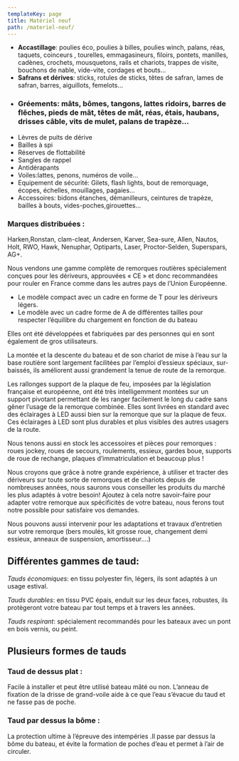 ```yaml
---
templateKey: page
title: Matériel neuf
path: /materiel-neuf/
---
```

* **Accastillage**: poulies éco, poulies à billes, poulies winch, palans, réas, taquets, coinceurs , tourelles, emmagasineurs, filoirs, pontets, manilles, cadènes, crochets, mousquetons, rails et chariots, trappes de visite, bouchons de nable, vide-vite, cordages et bouts…
* **Safrans et dérives**: sticks, rotules de sticks, têtes de safran, lames de safran, barres, aiguillots, femelots…
* ### **Gréements**: mâts, bômes, tangons, lattes ridoirs, barres de flêches, pieds de mât, têtes de mât, réas, étais, haubans, drisses câble, vits de mulet, palans de trapèze…
* Lèvres de puits de dérive
* Bailles à spi
* Réserves de flottabilité
* Sangles de rappel
* Antidérapants
* Voiles:lattes, penons, numéros de voile…
* Equipement de sécurité: Gilets, flash lights, bout de remorquage, écopes, échelles, mouillages, pagaies…
* Accessoires: bidons étanches, démanilleurs, ceintures de trapèze, bailles à bouts, vides-poches,girouettes…

### Marques distribuées :

Harken,Ronstan, clam-cleat, Andersen, Karver, Sea-sure, Allen, Nautos, Holt, RWO, Hawk, Nenuphar, Optiparts, Laser, Proctor-Selden, Superspars, AG+.

Nous vendons une gamme complète de remorques routières spécialement conçues pour les dériveurs, approuvées « CE » et donc recommandées pour rouler en France comme dans les autres pays de l’Union Européenne.

* Le modèle compact avec un cadre en forme de T pour les dériveurs légers.
* Le modèle avec un cadre forme de A de différentes tailles pour respecter l’équilibre du chargement en fonction de du bateau

Elles ont été développées et fabriquées par des personnes qui en sont également de gros utilisateurs.

La montée et la descente du bateau et de son chariot de mise à l’eau sur la base routière sont largement facilitées par l’emploi d’essieux spéciaux, sur-baissés, ils améliorent aussi grandement la tenue de route de la remorque.

Les rallonges support de la plaque de feu, imposées par la législation française et européenne, ont été très intelligemment montées sur un support pivotant permettant de les ranger facilement le long du cadre sans gêner l’usage de la remorque combinée. Elles sont livrées en standard avec des éclairages à LED aussi bien sur la remorque que sur la plaque de feux. Ces éclairages à LED sont plus durables et plus visibles des autres usagers de la route.

Nous tenons aussi en stock les accessoires et pièces pour remorques : roues jockey, roues de secours, roulements, essieux, gardes boue, supports de roue de rechange, plaques d’immatriculation et beaucoup plus !

Nous croyons que grâce à notre grande expérience, à utiliser et tracter des dériveurs sur toute sorte de remorques et de chariots depuis de nombreuses années, nous saurons vous conseiller les produits du marché les plus adaptés à votre besoin! Ajoutez à cela notre savoir-faire pour adapter votre remorque aux spécificités de votre bateau, nous ferons tout notre possible pour satisfaire vos demandes.

Nous pouvons aussi intervenir pour les adaptations et travaux d’entretien sur votre remorque (bers moulés, kit grosse roue, changement demi essieux, anneaux de suspension, amortisseur….)

## Différentes gammes de taud:

*Tauds économiques*:  en tissu polyester fin, légers, ils sont adaptés à un usage estival.

*Tauds durables*: en tissu PVC épais, enduit sur les deux faces, robustes, ils protègeront votre bateau par tout temps et à travers les années.

*Tauds respirant*: spécialement recommandés pour les bateaux avec un pont en bois vernis, ou peint.

## Plusieurs formes de tauds

### Taud de dessus plat :

Facile à installer et peut être utilisé bateau mâté ou non. L’anneau de fixation de la drisse de grand-voile aide à ce que l’eau s’évacue du taud et ne fasse pas de poche.

### Taud par dessus la bôme :

La protection ultime à l’épreuve des intempéries .Il passe par dessus la bôme du bateau, et évite la formation de poches d’eau et permet à l’air de circuler.
